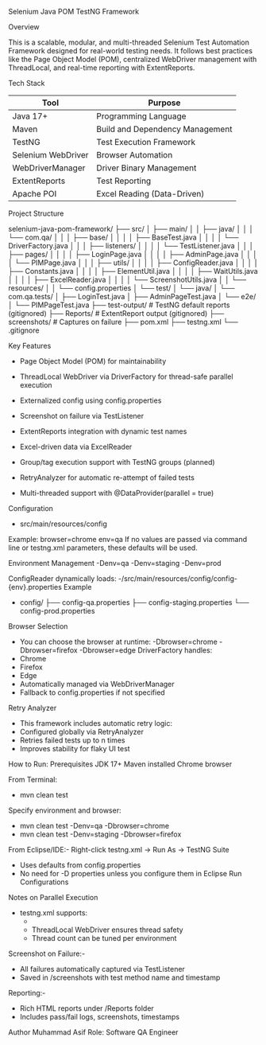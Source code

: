  Selenium Java POM TestNG Framework

 Overview

This is a scalable, modular, and multi-threaded Selenium Test Automation Framework designed for real-world testing needs. It follows best practices like the Page Object Model (POM), centralized WebDriver management with ThreadLocal, and real-time reporting with ExtentReports.



Tech Stack

| Tool                | Purpose                         |
|---------------------|----------------------------------|
| Java 17+            | Programming Language             |
| Maven               | Build and Dependency Management  |
| TestNG              | Test Execution Framework         |
| Selenium WebDriver  | Browser Automation               |
| WebDriverManager    | Driver Binary Management         |
| ExtentReports       | Test Reporting                   |
| Apache POI          | Excel Reading (Data-Driven)      |           



Project Structure


selenium-java-pom-framework/
├── src/
│   ├── main/
│   │   ├── java/
│   │   │   └── com.qa/
│   │   │       ├── base/
│   │   │       │   ├── BaseTest.java
│   │   │       │   └── DriverFactory.java
│   │   │       ├── listeners/
│   │   │       │   └── TestListener.java
│   │   │       ├── pages/
│   │   │       │   ├── LoginPage.java
│   │   │       │   ├── AdminPage.java
│   │   │       │   └── PIMPage.java
│   │   │       ├── utils/
│   │   │       │   ├── ConfigReader.java
│   │   │       │   ├── Constants.java
│   │   │       │   ├── ElementUtil.java
│   │   │       │   ├── WaitUtils.java
│   │   │       │   ├── ExcelReader.java
│   │   │       │   └── ScreenshotUtils.java
│   │   └── resources/
│   │       └── config.properties
│   └── test/
│       └── java/
│           └── com.qa.tests/
│               ├── LoginTest.java
│               ├── AdminPageTest.java
│               └── e2e/
│                   └── PIMPageTest.java
├── test-output/         # TestNG default reports (gitignored)
├── Reports/             # ExtentReport output (gitignored)
├── screenshots/         # Captures on failure
├── pom.xml
├── testng.xml
└── .gitignore

Key Features

- Page Object Model (POM) for maintainability

- ThreadLocal WebDriver via DriverFactory for thread-safe parallel execution

- Externalized config using config.properties

- Screenshot on failure via TestListener

- ExtentReports integration with dynamic test names

- Excel-driven data via ExcelReader

- Group/tag execution support with TestNG groups (planned)

- RetryAnalyzer for automatic re-attempt of failed tests

- Multi-threaded support with @DataProvider(parallel = true)

Configuration
- src/main/resources/config

Example:
browser=chrome
env=qa
If no values are passed via command line or testng.xml parameters, these defaults will be used.

Environment Management
 -Denv=qa
 -Denv=staging
 -Denv=prod
 
ConfigReader dynamically loads:
 -/src/main/resources/config/config-{env}.properties
Example 
 - config/
  ├── config-qa.properties
  ├── config-staging.properties
  └── config-prod.properties

Browser Selection
 - You can choose the browser at runtime:
     -Dbrowser=chrome
     -Dbrowser=firefox
     -Dbrowser=edge
DriverFactory handles:
- Chrome
- Firefox
- Edge
- Automatically managed via WebDriverManager
- Fallback to config.properties if not specified

Retry Analyzer
- This framework includes automatic retry logic:
- Configured globally via RetryAnalyzer
- Retries failed tests up to n times
- Improves stability for flaky UI test


How to Run:
Prerequisites
JDK 17+
Maven installed
Chrome browser

From Terminal:
- mvn clean test

Specify environment and browser:
- mvn clean test -Denv=qa -Dbrowser=chrome
- mvn clean test -Denv=staging -Dbrowser=firefox

From Eclipse/IDE:-
Right-click testng.xml → Run As → TestNG Suite
 - Uses defaults from config.properties
 - No need for -D properties unless you configure them in Eclipse Run Configurations

Notes on Parallel Execution
 - testng.xml supports:
    - <suite parallel="class" thread-count="5">
     - ThreadLocal WebDriver ensures thread safety
     - Thread count can be tuned per environment
   
Screenshot on Failure:-
- All failures automatically captured via TestListener
- Saved in /screenshots with test method name and timestamp

Reporting:-
- Rich HTML reports under /Reports folder
- Includes pass/fail logs, screenshots, timestamps

Author
Muhammad Asif
Role: Software QA Engineer
